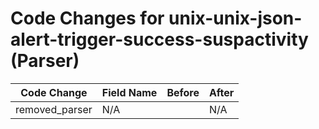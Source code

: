 # Code Changes for unix-unix-json-alert-trigger-success-suspactivity (Parser)

| Code Change | Field Name | Before | After |
|-------------|------------|--------|-------|
| removed_parser | N/A |  | N/A |